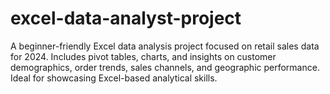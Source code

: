 # excel-data-analyst-project
A beginner-friendly Excel data analysis project focused on retail sales data for 2024. Includes pivot tables, charts, and insights on customer demographics, order trends, sales channels, and geographic performance. Ideal for showcasing Excel-based analytical skills.
